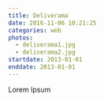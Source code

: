 ```yaml
---
title: Deliverama
date: 2016-11-06 10:21:25
categories: web
photos:
  - deliverama1.jpg
  - deliverama2.jpg
startdate: 2013-01-01
enddate: 2013-01-01
---
```

Lorem Ipsum
